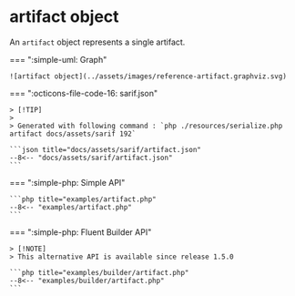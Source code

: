<!-- markdownlint-disable MD013 -->
# artifact object

An `artifact` object represents a single artifact.

=== ":simple-uml: Graph"

    ![artifact object](../assets/images/reference-artifact.graphviz.svg)

=== ":octicons-file-code-16: sarif.json"

    > [!TIP]
    >
    > Generated with following command : `php ./resources/serialize.php artifact docs/assets/sarif 192`

    ```json title="docs/assets/sarif/artifact.json"
    --8<-- "docs/assets/sarif/artifact.json"
    ```

=== ":simple-php: Simple API"

    ```php title="examples/artifact.php"
    --8<-- "examples/artifact.php"
    ```

=== ":simple-php: Fluent Builder API"

    > [!NOTE]
    > This alternative API is available since release 1.5.0

    ```php title="examples/builder/artifact.php"
    --8<-- "examples/builder/artifact.php"
    ```
